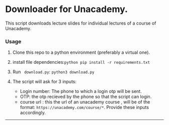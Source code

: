 # Downloader for Unacademy.
This script downloads lecture slides for individual lectures of a course of Unacademy.

### Usage
1. Clone this repo to a python environment (preferably a virtual one).
2. install file dependencies:```python pip install -r requirements.txt```
3. Run ``` download.py```:
```python3 download.py```

4. The script will ask for 3 inputs:
    * Login number: The phone to which a login otp will be sent.
    * OTP: the otp recieved by the phone so that the script can login.
    * course url : this the url of an unacademy course , will be of the format: ```https://unacademy.com/course/*```.
    Provide these inputs accordingly.

_________